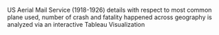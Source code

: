 
US Aerial Mail Service (1918-1926) details with respect to most common plane used, number of crash and fatality happened across geography is analyzed via an interactive Tableau Visualization
